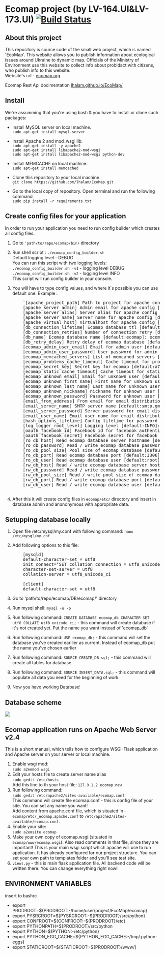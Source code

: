 # Ecomap project (by LV-164.UI&LV-173.UI) [![Build Status](https://travis-ci.org/v-knyagnitskiy/EcoMap.svg?branch=dev)](https://travis-ci.org/v-knyagnitskiy/EcoMap)


## About this project

This repository is source code of the small web project, which is named 'EcoMap'. This website allows you to publish information about ecological issues around Ukraine to dynamic map. Officials of the Ministry of Environment use this website to collect info about probldact with citizens, who publish info to this website.  
Website's url - [ecomap.org](http://ecomap.org)

Ecomap Rest Api docimentation [lhalam.github.io/EcoMap/](http://lhalam.github.io/EcoMap)

## Install

We're assumming that you're using bash & you have to install or clone such packages:

*   Install MySQL server on local machine.  
    `sudo apt-get install mysql-server`
*   Install Apache 2 and mod_wsgi lib:  
    `sudo apt-get install -y apache2`  
    `sudo apt-get install libapache2-mod-wsgi`  
    `sudo apt-get install libapache2-mod-wsgi python-dev`  

*   Install MEMCACHE on local machine.  
    `sudo apt-get install memcached`
*   Clone this repository to your local machine.  
    `git clone https://github.com/lhalam/EcoMap.git`
*   Go to the local copy of repository. Open terminal and run the following command  
    `sudo pip install -r requirements.txt`

## Create config files for your application

In order to run your application you need to run config builder which creates all config files.

1.  Go to `'path/to/repo/ecomap/bin/` directory
2.  Run shell script : `./ecomap_config_builder.sh`  
    Default logging level - DEBUG  
    You can run this script with two logging levels:  
    `./ecomap_config_builder.sh -v1` - logging level DEBUG  
    `./ecomap_config_builder.sh -v2` - logging level INFO  
    This script will run config builder in your console.
3.  You will have to type config values, and where it`s possible you can use default one. Example :  

    <pre>    `[apache_project_path] Path to project for apache config [default:None]: /path/to/project/directory 
        [apache_server_admin] Admin email for apache config [default:admin@ecomap.com]: admin@gmail.com
        [apache_server_alias] Server alias for apache config [default:None]: ecomap.new
        [apache_server_name] Server name for apache config [default:None]: www.ecomap.new
        [apache_virtual_host] Virtualhost for apache config [default:None]: ecomap.new
        [db_connection_lifetime] Ecomap database ttl [default:5]: 10
        [db_connection_retries] Number of connection retry [default:3]: 5
        [db_name] Ecomap database name [default:ecomap]: ecomap_db
        [db_retry_delay] Retry delay of ecomap database [default:3]: 5
        [ecomap_admin_user_email] Email for admin user [default:admin@ecomap.com]: admin@gmail.com
        [ecomap_admin_user_password] User password for admin user [default:secre!]: adminpass      
        [ecomap_memcached_servers] List of memcahed servers [default:['127.0.0.1:11211']]: ['198.168.15.66:9000']                                             
        [ecomap_problems_cache_timeout] Cache timeout for problems [default:60]: 180
        [ecomap_secret_key] Secret key for ecomap [default:a7c268ab01141868811c070274413ea3c588733241659fcb]: 2k34knn5ny3j5mg5vm4hgb5jjk4m4v4gb3k4n5bv3hn3n3g0
        [ecomap_static_cache_timeout] Cache timeout for static files [default:86400]: 172800
        [ecomap_unknown_email] Email for unknown user [default:anonymous@ecomap.com]: anonymous@i.ua  
        [ecomap_unknown_first_name] First name for unknown user [default:anonymous]: anon
        [ecomap_unknown_last_name] Last name for unknown user [default:anonymous]: anonimovich
        [ecomap_unknown_nickname] nickname for unknown user [default:anonymous]: anonchik
        [ecomap_unknown_password] Password for unknown user [default:None]: anonpass
        [email_from_address] From email for email distribution [default:ecomaptest@gmail.com]: ecomapmail@i.ua 
        [email_server_name] SMTP server name [default:smtp.gmail.com]: smtp.i.ua
        [email_server_password] Server password for email distribution [default:ecomap_test]: emailpass
        [email_user_name] Email user name for email distribution [default:ecomaptest]: ECOMAP
        [hash_options_lifetime] Config lifetime for password restore [default:900]: 1200
        [log_logger_root_level] Logging level [default:INFO]: DEBUG
        [oauth_facebook_id] Facebook_id for facebook authentication [default:None]: 1000437473365547        
        [oauth_facebook_secret] Facebook_secret for facebook authentication [default:20b8495bdd654cde3e0be0a9ccd8a362]: 45d8d6a2fv1b79hf3f1f5sdw8o46yj61
        [ro_db_host] Read ecomap database server hostname [default:None]: localhost
        [ro_db_password] Read / write ecomap database password [default:None]: 1qaz2wsx3edc
        [ro_db_pool_size] Pool size of ecomap database [default:3]: 6
        [ro_db_port] Read ecomap database port [default:3306]: 9090
        [ro_db_user] Read ecomap database user [default:root]: cat
        [rw_db_host] Read / write ecomap database server hostname [default:None]: localhost
        [rw_db_password] Read / write ecomap database password [default:None]: k3i4i5lm6m6
        [rw_db_pool_size] Read / write pool size of ecomap database [default:3]: 5
        [rw_db_port] Read / write ecomap database port [default:3306]: 8989
        [rw_db_user] Read / write ecomap database user [default:root]: dog`
        </pre>

4.  After this it will create config files in `ecomap/etc/` directory and insert in database admin and anononymous with appropriate data.

## Setupping database locally

1.  Open file /etc/mysql/my.conf with following command: `nano /etc/mysql/my.cnf`
2.  Add following options to this file:  

    <pre>    [mysqld]
        default-character-set = utf8
        init_connect=‘SET collation_connection = utf8_unicode_ci’
        character-set-server = utf8
        collation-server = utf8_unicode_ci

        [client]
        default-character-set = utf8</pre>

3.  Go to 'path/to/repo/ecomap/DB/ecomap/' directory
4.  Run mysql shell: `mysql -u -p`
5.  Run following command: `CREATE DATABASE ecomap_db CHARACTER SET utf8 COLLATE utf8_unicode_ci;` - this command will create database if it's not created yet. Put the name you want instead of 'ecomap_db'
6.  Run following command: `USE ecomap_db;` - this command will set the database you've created earilier as current. Instead of ecomap_db put the name you've chosen earlier
7.  Run following command: `SOURCE CREATE_DB.sql;` - this command will create all tables for database
8.  Run following command: `SOURCE INSERT_DATA.sql;` - this command will populate all data you need for the beginning of work
9.  Now you have working Database!

## Database scheme

![](https://raw.githubusercontent.com/lhalam/EcoMap/STAGE/ecomap_db.png)

## Ecomap application runs on Apache Web Server v2.4

This is a short manual, which tells how to configure WSGI-Flask application and Apache server on your server or local machine.

1.  Enable wsgi mod:  
    `sudo a2enmod wsgi`
2.  Edit your hosts file to create server name alias  
    `sudo gedit /etc/hosts`  
    Add this line to th your host file: `127.0.1.2 ecomap.new`
3.  Run following command:  
    `sudo gedit /etc/apache2/sites-available/ecomap.conf`  
    This command will create file ecomap.conf - this is config file of your site. You can set any name you want!  
    Add content from apache.conf file, which is situated in - `ecomap/etc/_ecomap.apache.conf` to `/etc/apache2/sites-available/ecomap.conf`.
4.  Enable your site:  
    `sudo a2ensite ecomap`
5.  Make your own copy of ecomap.wsgi (situated in `ecomap/www/ecomap.wsgi`). Also read comments in that file, since they are important! This is your main wsgi script which apache will use to run application. It has already configured for our project structure. You can set your own path to templates folder and you'll see test site.
6.  `views.py` - this is main flask application file. All backend code will be written there. You can change everything right now!

## ENVIRONMENT VARIABLES

insert to bashrc

*   export PRODROOT=${PRODROOT:-/home/user/project/EcoMap/ecomap}
*   export PYSRCROOT=${PYSRCROOT:-${PRODROOT}/src/python}
*   export CONFROOT=${CONFROOT:-${PRODROOT}/etc}
*   export PYTHONPATH=${PRODROOT}/src/python
*   export PYTHON=${PYTHON:-/etc/python}
*   export PYTHON_EGG_CACHE=${PYTHON_EGG_CACHE:-/tmp/.python-eggs}
*   export STATICROOT=${STATICROOT:-${PRODROOT}/www/}

